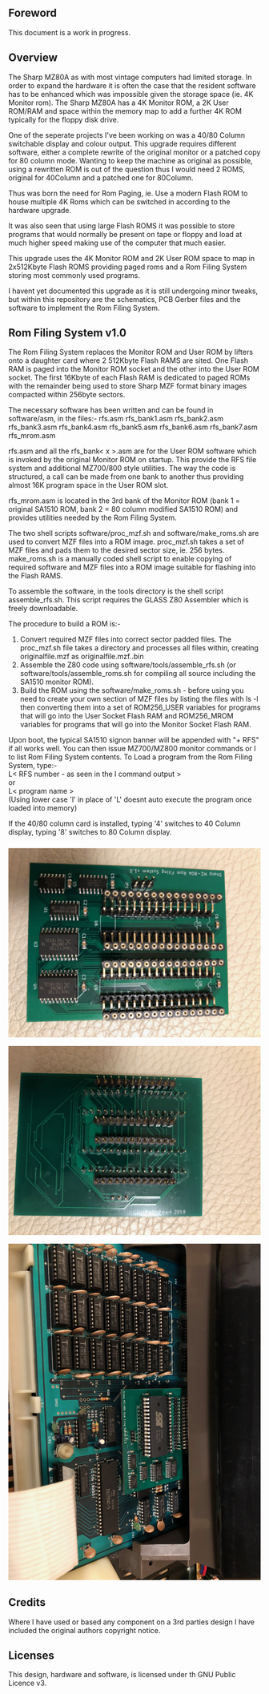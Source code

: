 ## Foreword

This document is a work in progress.



## Overview

The Sharp MZ80A as with most vintage computers had limited storage. In order to expand the hardware it is often the case that the resident software has to be enhanced which was impossible given the storage space (ie. 4K Monitor rom). The Sharp MZ80A has a 4K Monitor ROM, a 2K User ROM/RAM and space within the memory map to add a further 4K ROM typically for the floppy disk drive.

One of the seperate projects I've been working on was a 40/80 Column switchable display and colour output. This upgrade requires different software, either a complete rewrite of the original monitor or a patched copy for 80 column mode. Wanting to keep the machine as original as possible, using a rewritten ROM is out of the question thus I would need 2 ROMS, original for 40Column and a patched one for 80Column.

Thus was born the need for Rom Paging, ie. Use a modern Flash ROM to house multiple 4K Roms which can be switched in according to the hardware upgrade.

It was also seen that using large Flash ROMS it was possible to store programs that would normally be present on tape or floppy and load at much higher speed making use of the computer that much easier.

This upgrade uses the 4K Monitor ROM and 2K User ROM space to map in 2x512Kbyte Flash ROMS providing paged roms and a Rom Filing System storing most commonly used programs.

I havent yet documented this upgrade as it is still undergoing minor tweaks, but within this repository are the schematics, PCB Gerber files and the software to implement the Rom Filing System.

## Rom Filing System v1.0

The Rom Filing System replaces the Monitor ROM and User ROM by lifters onto a daughter card where 2 512Kbyte Flash RAMS are sited. One Flash RAM is paged into the Monitor ROM socket and the other into the User ROM socket. The first 16Kbyte of each Flash RAM is dedicated to paged ROMs with the remainder being used to store Sharp MZF format binary images compacted within 256byte sectors.

The necessary software has been written and can be found in software/asm, in the files:-
rfs.asm  rfs_bank1.asm  rfs_bank2.asm  rfs_bank3.asm  rfs_bank4.asm  rfs_bank5.asm  rfs_bank6.asm  rfs_bank7.asm  rfs_mrom.asm

rfs.asm and all the rfs_bank< x >.asm are for the User ROM software which is invoked by the original Monitor ROM on startup. This provide the RFS file system and additional MZ700/800 style utilities. The way the code is structured, a call can be made from one bank to another thus providing almost 16K program space in the User ROM slot.
  
rfs_mrom.asm is located in the 3rd bank of the Monitor ROM (bank 1 = original SA1510 ROM, bank 2 = 80 column modified SA1510 ROM) and provides utilities needed by the Rom Filing System.

The two shell scripts software/proc_mzf.sh and software/make_roms.sh are used to convert MZF files into a ROM image. proc_mzf.sh takes a set of MZF files and pads them to the desired sector size, ie. 256 bytes. make_roms.sh is a manually coded shell script to enable copying of required software and MZF files into a ROM image suitable for flashing into the Flash RAMS.

To assemble the software, in the tools directory is the shell script assemble_rfs.sh. This script requires the GLASS Z80 Assembler which is freely downloadable.

The procedure to build a ROM is:-<br/>
1. Convert required MZF files into correct sector padded files. The proc_mzf.sh file takes a directory and processes all files within, creating originalfile.mzf as originalfile.mzf.<sector size>.bin<br/>
2. Assemble the Z80 code using software/tools/assemble_rfs.sh (or software/tools/assemble_roms.sh for compiling all source including the SA1510 monitor ROM).<br/>
3. Build the ROM using the software/make_roms.sh - before using you need to create your own section of MZF files by listing the files with ls -l then converting them into a set of ROM256_USER variables for programs that will go into the User Socket Flash RAM and ROM256_MROM variables for programs that will go into the Monitor Socket Flash RAM.<br/>
  
Upon boot, the typical SA1510 signon banner will be appended with "+ RFS" if all works well. You can then issue MZ700/MZ800 monitor commands or I to list Rom Filing System contents. To Load a program from the Rom Filing System, type:-<br/>
L< RFS number - as seen in the I command output ><br/>
  or<br/>
L< program name ><br/>
(Using lower case 'l' in place of 'L' doesnt auto execute the program once loaded into memory)  
  
If the 40/80 column card is installed, typing '4' switches to 40 Column display, typing '8' switches to 80 Column display.

##### 

![alt text](https://github.com/pdsmart/MZ80A_RFS/blob/master/docs/IMG_9625.jpg)

![alt text](https://github.com/pdsmart/MZ80A_RFS/blob/master/docs/IMG_9626.jpg)

![alt text](https://github.com/pdsmart/MZ80A_RFS/blob/master/docs/IMG_9624.jpg)



## Credits

Where I have used or based any component on a 3rd parties design I have included the original authors copyright notice.



## Licenses

This design, hardware and software, is licensed under th GNU Public Licence v3.



